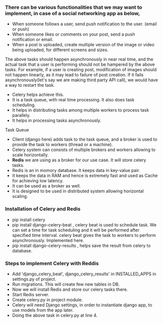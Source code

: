 ### There can be various functionalities that we may want to implement, in case of a social networking app as below,
- When someone follows a user, send push notification to the user. (email or push)
- When someone likes or comments on your post, send a push notification or email.
- When a post is uploaded, create multiple version of the image or video being uploaded, for different screens
and sizes.

The above tasks should happen asynchronously in near real time, and the actual task that a user is performing 
should not be hampered by the above tasks.
For example, if a user is creating post, modification of images should not happen linearly, as it may lead to 
failure of post creation. If it fails asynchronously(let's say we are making third party API call), 
we would have a way to restart the task.
- Celery helps achieve this.
- It is a task queue, with real time processing. It also does task scheduling.
- It helps in distributing tasks among multiple workers to process task parallely.
- It helps in processing tasks asynchronously.

Task Queue
- Client (django here) adds task to the task queue, and a broker is used to provide the task to workers (thread
or a machine).
- Celery system can consists of multiple brokers and workers allowing to scale horizontally.
- __Redis__ we are using as a broker for our use case. It will store celery tasks.
- Redis is an in momory database. It keeps data in key-value pair.
- It keeps the data in RAM and hence is extremely fast and used as Cache for achieving low latency.
- It can be used as a broker as well.
- It is designed to be used in distributed system allowing horizontal scaling.

### Installation of Celery and Redis
- pip install celery
- pip install django-celery-beat , celery beat is used to schedule task. We can set a time for task scheduling
and it will be performed after specified time interval. celery beat gives the task to workers to perform
asynchronously. Implemented here.
- pip install django-celery-results , helps save the result from celery to database.

### Steps to implement Celery with Reddis
- Add 'django_celery_beat', django_celery_results' in INSTALLED_APPS in settings.py of project.
- Run migrations. This will create few new tables in DB.
- Now we will install Redis and store our celery tasks there.
- Start Redis server.
- Create celery.py in project module.
- Celery will need Django settings, in order to instantiate django app, to use models from the app later.
- Doing the above task in celery.py at line 4.

